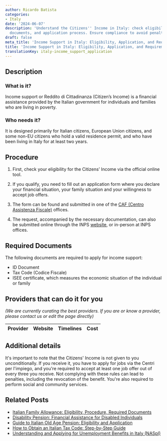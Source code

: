 ```yaml
---
author: Ricardo Batista
categories:
- Italy
date: '2024-06-07'
description: 'Understand the Citizens'' Income in Italy: check eligibility, required
  documents, and application process. Ensure compliance to avoid penalties and revocation.'
draft: false
meta_title: 'Income Support in Italy: Eligibility, Application, and Requirements'
title: 'Income Support in Italy: Eligibility, Application, and Requirements'
translationKey: italy-income_support_application
---
```


## Description
### What is it?
Income support or Reddito di Cittadinanza (Citizen’s Income) is a financial assistance provided by the Italian government for individuals and families who are living in poverty.

### Who needs it?
It is designed primarily for Italian citizens, European Union citizens, and some non-EU citizens who hold a valid residence permit, and who have been living in Italy for at least two years.

## Procedure

1. First, check your eligibility for the Citizens’ Income via the official online tool.

2. If you qualify, you need to fill out an application form where you declare your financial situation, your family situation and your willingness to accept job offers.

3. The form can be found and submitted in one of the [CAF (Centro Assistenza Fiscale)](https://www.caf.cgil.it/) offices.

4. The request, accompanied by the necessary documentation, can also be submitted online through the INPS [website](https://www.inps.it/), or in-person at INPS offices. 

## Required Documents

The following documents are required to apply for income support:

- ID Document
- Tax Code (Codice Fiscale)
- ISEE certificate, which measures the economic situation of the individual or family

## Providers that can do it for you

_(We are currently curating the best providers. If you are or know a provider, please contact us or edit the page directly)_

| Provider        |     Website     |     Timelines    |       Cost      |
| :-------------: | :-------------: |  :-------------: | :-------------: |

## Additional details

It's important to note that the Citizens' Income is not given to you unconditionally. If you receive it, you have to apply for jobs via the Centri per l'impiego, and you're required to accept at least one job offer out of every three you receive. Not complying with these rules can lead to penalties, including the revocation of the benefit. You're also required to perform social and community services.
## Related Posts

- [Italian Family Allowance: Eligibility, Procedure, Required Documents](https://tramitit.com/guides/italy/family_allowance_request/)
- [Disability Pension: Financial Assistance for Disabled Individuals](https://tramitit.com/guides/italy/disability_pension_application/)
- [Guide to Italian Old Age Pension: Eligibility and Application](https://tramitit.com/guides/italy/old_age_pension_application/)
- [How to Obtain an Italian Tax Code: Step-by-Step Guide](https://tramitit.com/guides/italy/tax_code_request/)
- [Understanding and Applying for Unemployment Benefits in Italy (NASpI)](https://tramitit.com/guides/italy/unemployment_benefits_request/)